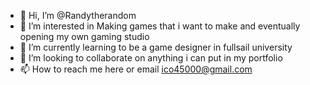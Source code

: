 - 👋 Hi, I’m @Randytherandom
- 👀 I’m interested in Making games that i want to make and eventually opening my own gaming studio
- 🌱 I’m currently learning to be a game designer in fullsail university 
- 💞️ I’m looking to collaborate on anything i can put in my portfolio 
- 📫 How to reach me here  or email ico45000@gmail.com

<!---
Randytherandom/Randytherandom is a ✨ special ✨ repository because its `README.md` (this file) appears on your GitHub profile.
You can click the Preview link to take a look at your changes.
--->
